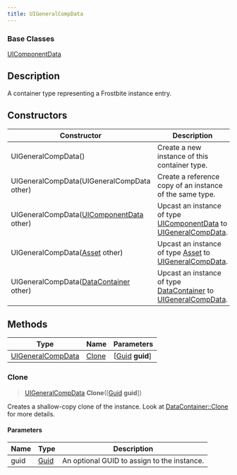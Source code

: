```yaml
---
title: UIGeneralCompData
---
```

### Base Classes

[UIComponentData](UIComponentData)

## Description

A container type representing a Frostbite instance entry.

## Constructors

| Constructor                                                                  | Description                                                                                                               |
| ---------------------------------------------------------------------------- | ------------------------------------------------------------------------------------------------------------------------- |
| UIGeneralCompData()                                                          | Create a new instance of this container type.                                                                             |
| UIGeneralCompData(UIGeneralCompData other)                                   | Create a reference copy of an instance of the same type.                                                                  |
| UIGeneralCompData([UIComponentData](UIComponentData) other)                  | Upcast an instance of type [UIComponentData](UIComponentData) to [UIGeneralCompData](UIGeneralCompData).                  |
| UIGeneralCompData([Asset](Asset) other)                                      | Upcast an instance of type [Asset](Asset) to [UIGeneralCompData](UIGeneralCompData).                                      |
| UIGeneralCompData([DataContainer](/vext/ref/shared/class/datacontainer) other) | Upcast an instance of type [DataContainer](/vext/ref/shared/class/datacontainer) to [UIGeneralCompData](UIGeneralCompData). |

## Methods

| Type                                   | Name            | Parameters                                     |
| -------------------------------------- | --------------- | ---------------------------------------------- |
| [UIGeneralCompData](UIGeneralCompData) | [Clone](#clone) | \[[Guid](/vext/ref/shared/class/guid) **guid**\] |

### Clone

> [UIGeneralCompData](UIGeneralCompData) **Clone**(\[[Guid](/vext/ref/shared/class/guid) **guid**\])

Creates a shallow-copy clone of the instance. Look at [DataContainer::Clone](/vext/ref/shared/class/datacontainer#clone) for more details.

#### Parameters

| Name | Type         | Description                                 |
| ---- | ------------ | ------------------------------------------- |
| guid | [Guid](Guid) | An optional GUID to assign to the instance. |

